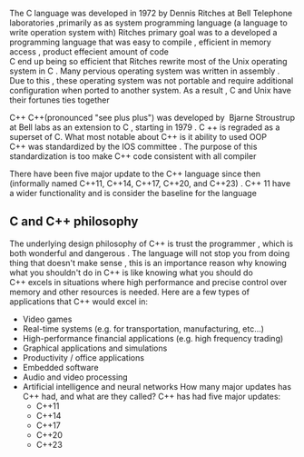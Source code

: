 The  C  language was developed in 1972  by  Dennis Ritches  at Bell Telephone laboratories ,primarily as as system  programming language (a language to write operation system with) 
Ritches primary goal was to a developed a programming language that was  easy to compile  , efficient in memory access , product effecient amount of code  
C end up being so efficient that Ritches rewrite most of the Unix operating system in C . Many pervious operating system was written in assembly . Due to this , these operating system was not portable and require additional configuration when ported to another system.  As a result , C and Unix have their fortunes ties together 

C++ 
C++(pronounced "see plus plus") was  developed  by  Bjarne Stroustrup at Bell labs as an extension to C , starting in  1979 . C ++  is regraded as a superset of C. What most notable about C++  is it ability to used OOP  
C++ was standardized by the IOS committee .  The purpose of this standardization is too make C++ code consistent with all compiler 

There have been five major update to the C++ language since then  (informally named C++11, C++14, C++17, C++20, and C++23) . C++ 11  have a wider functionality and is consider the baseline for the language 

## C and C++ philosophy 
The  underlying  design philosophy of C++ is trust the programmer  , which is both  wonderful and dangerous . The language will not stop you from doing thing that doesn't make sense , this is an importance reason why knowing what you shouldn't    do in C++  is like knowing what you should do  
C++ excels in situations where high performance and precise control over memory and other resources is needed. Here are a few types of applications that C++ would excel in:

- Video games
- Real-time systems (e.g. for transportation, manufacturing, etc…)
- High-performance financial applications (e.g. high frequency trading)
- Graphical applications and simulations
- Productivity / office applications
- Embedded software
- Audio and video processing
- Artificial intelligence and neural networks 
How many major updates has C++ had, and what are they called?	C++ has had five major updates:
  - C++11
  - C++14
  - C++17
  - C++20
  - C++23


